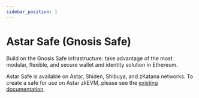 ```yaml
---
sidebar_position: 1
---
```


# Astar Safe (Gnosis Safe)

Build on the Gnosis Safe infrastructure: take advantage of the most modular, flexible, and secure wallet and identity solution in Ethereum. 

Astar Safe is available on Astar, Shiden, Shibuya, and zKatana networks. To create a safe for use on Astar zkEVM, please see the [existing documentation](/docs/build/integrations/wallets/astar-safe.md).